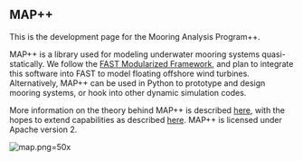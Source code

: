 ## MAP++ 

This is the development page for the Mooring Analysis Program++. 

MAP++ is a library used for modeling underwater mooring systems quasi-statically. We follow the [FAST Modularized Framework](https://nwtc.nrel.gov/FAST-Developers), and plan to integrate this software into FAST to model floating offshore wind turbines. Alternatively, MAP++ can be used in Python to prototype and design mooring systems, or hook into other dynamic simulation codes. 

More information on the theory behind MAP++ is described [here](http://cim.mcgill.ca/~mmascio1/ISOPE2013-TPC-0646.pdf), with the hopes to extend capabilities as described [here](http://cim.mcgill.ca/~mmascio1/61159.pdf). MAP++ is licensed under Apache version 2.

![map.png=50x](https://bitbucket.org/repo/jbRLE9/images/1969433685-map.png)